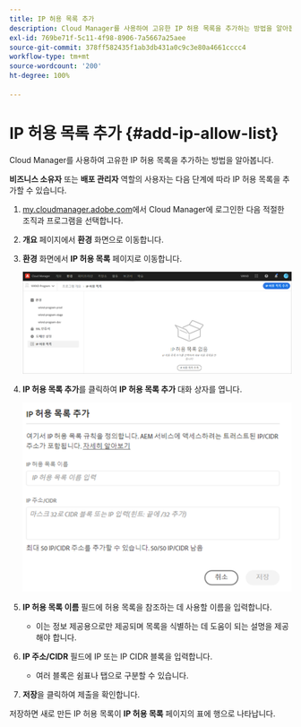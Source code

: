 ```yaml
---
title: IP 허용 목록 추가
description: Cloud Manager를 사용하여 고유한 IP 허용 목록을 추가하는 방법을 알아봅니다.
exl-id: 769be71f-5c11-4f98-8906-7a5667a25aee
source-git-commit: 378ff582435f1ab3db431a0c9c3e80a4661cccc4
workflow-type: tm+mt
source-wordcount: '200'
ht-degree: 100%

---
```



# IP 허용 목록 추가 {#add-ip-allow-list}

Cloud Manager를 사용하여 고유한 IP 허용 목록을 추가하는 방법을 알아봅니다.

**비즈니스 소유자** 또는 **배포 관리자** 역할의 사용자는 다음 단계에 따라 IP 허용 목록을 추가할 수 있습니다.

1. [my.cloudmanager.adobe.com](https://my.cloudmanager.adobe.com/)에서 Cloud Manager에 로그인한 다음 적절한 조직과 프로그램을 선택합니다.

1. **개요** 페이지에서 **환경** 화면으로 이동합니다.

1. **환경** 화면에서 **IP 허용 목록** 페이지로 이동합니다.

   ![사이드 패널의 IP 허용 목록 옵션](/help/implementing/cloud-manager/assets/ip-allow-list/ip-allow-list-create.png)

1. **IP 허용 목록 추가**&#x200B;를 클릭하여 **IP 허용 목록 추가** 대화 상자를 엽니다.

   ![IP 허용 목록 추가 대화 상자](/help/implementing/cloud-manager/assets/ip-allow-list/ip-allow-list-create02.png)

1. **IP 허용 목록 이름** 필드에 허용 목록을 참조하는 데 사용할 이름을 입력합니다.

   * 이는 정보 제공용으로만 제공되며 목록을 식별하는 데 도움이 되는 설명을 제공해야 합니다.

1. **IP 주소/CIDR** 필드에 IP 또는 IP CIDR 블록을 입력합니다.

   * 여러 블록은 쉼표나 탭으로 구분할 수 있습니다.

1. **저장**&#x200B;을 클릭하여 제출을 확인합니다.

저장하면 새로 만든 IP 허용 목록이 **IP 허용 목록** 페이지의 표에 행으로 나타납니다.
